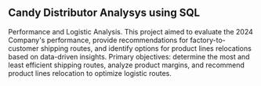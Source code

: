 ## Candy Distributor Analysys using SQL
Performance and Logistic Analysis. 
This project aimed to evaluate the 2024 Company's performance, provide recommendations for factory-to-customer shipping routes, and identify options for product lines relocations based on data-driven insights.
Primary objectives: determine the most and least efficient shipping routes, analyze product margins, and recommend product lines relocation to optimize logistic routes.
